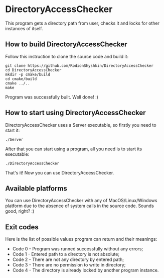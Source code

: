 
# DirectoryAccessChecker

This program gets a directory path from user, checks it and locks for other instances of itself.

## How to build DirectoryAccessChecker

Follow this instruction to clone the source code and build it:

```
git clone https://github.com/RodionShyshkin/DirectoryAccessChecker
cd DirectoryAccessChecker
mkdir -p cmake/build
cd cmake/build
cmake ../..
make
```

Program was successfully built. Well done! :)

## How to start using DirectoryAccessChecker

DirectoryAccessChecker uses a Server executable, so firstly you need to start it:

```
./Server
```

After that you can start using a program, all you need is to start its executable:

```
./DirectoryAccessChecker
```

That's it! Now you can use DirectoryAccessChecker.

## Available platforms

You can use DirectoryAccessChecker with any of MacOS/Linux/Windows platform due to 
the absence of system calls in the source code. Sounds good, right? :)

## Exit codes

Here is the list of possible values program can return and their meanings:

* Code 0 - Program was runned successfully without any errors;
* Code 1 - Entered path to a directory is not absolute;
* Code 2 - There are not any directory by entered path;
* Code 3 - There are no permission to write in directory;
* Code 4 - The directory is already locked by another program instance.
